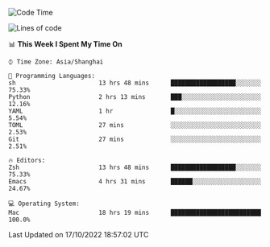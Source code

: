 <!--START_SECTION:waka-->
![Code Time](http://img.shields.io/badge/Code%20Time-921%20hrs%2024%20mins-blue)

![Lines of code](https://img.shields.io/badge/From%20Hello%20World%20I%27ve%20Written-23%20Thousand%20lines%20of%20code-blue)

📊 **This Week I Spent My Time On** 

```text
⌚︎ Time Zone: Asia/Shanghai

💬 Programming Languages: 
sh                       13 hrs 48 mins      ██████████████████░░░░░░░   75.33% 
Python                   2 hrs 13 mins       ███░░░░░░░░░░░░░░░░░░░░░░   12.16% 
YAML                     1 hr                █░░░░░░░░░░░░░░░░░░░░░░░░   5.54% 
TOML                     27 mins             ░░░░░░░░░░░░░░░░░░░░░░░░░   2.53% 
Git                      27 mins             ░░░░░░░░░░░░░░░░░░░░░░░░░   2.51%

🔥 Editors: 
Zsh                      13 hrs 48 mins      ██████████████████░░░░░░░   75.33% 
Emacs                    4 hrs 31 mins       ██████░░░░░░░░░░░░░░░░░░░   24.67%

💻 Operating System: 
Mac                      18 hrs 19 mins      █████████████████████████   100.0%

```


 Last Updated on 17/10/2022 18:57:02 UTC
<!--END_SECTION:waka-->
